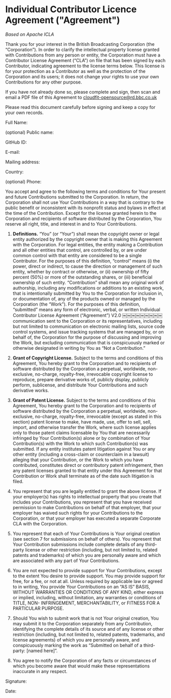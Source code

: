 # Individual Contributor Licence Agreement ("Agreement")

_Based on Apache ICLA_

Thank you for your interest in the British Broadcasting Corporation (the “Corporation”). In order to clarify the intellectual property license granted with Contributions from any person or entity, the Corporation must have a Contributor License Agreement (“CLA”) on file that has been signed by each Contributor, indicating agreement to the license terms below. This license is for your protection as a Contributor as well as the protection of the Corporation and its users; it does not change your rights to use your own Contributions for any other purpose.

If you have not already done so, please complete and sign, then scan and email a PDF file of this Agreement to <cloudfit-opensource@rd.bbc.co.uk>

Please read this document carefully before signing and keep a copy for your own records.


Full Name:

(optional) Public name:

GitHub ID:

E-mail:

Mailing address:

Country:

(optional) Phone:


You accept and agree to the following terms and conditions for Your present and future Contributions submitted to the Corporation. In return, the Corporation shall not use Your Contributions in a way that is contrary to the public benefit or inconsistent with its nonprofit status and bylaws in effect at the time of the Contribution. Except for the license granted herein to the Corporation and recipients of software distributed by the Corporation, You reserve all right, title, and interest in and to Your Contributions.

1. **Definitions.** “You” (or “Your”) shall mean the copyright owner or legal entity authorized by the copyright owner that is making this Agreement with the Corporation. For legal entities, the entity making a Contribution and all other entities that control, are controlled by, or are under common control with that entity are considered to be a single Contributor. For the purposes of this definition, “control” means (i) the power, direct or indirect, to cause the direction or management of such entity, whether by contract or otherwise, or (ii) ownership of fifty percent (50%) or more of the outstanding shares, or (iii) beneficial ownership of such entity. “Contribution” shall mean any original work of authorship, including any modifications or additions to an existing work, that is intentionally submitted by You to the Corporation for inclusion in, or documentation of, any of the products owned or managed by the Corporation (the “Work”). For the purposes of this definition, “submitted” means any form of electronic, verbal, or written Individual Contributor License Agreement (“Agreement”) V2.0 ￼￼￼￼￼￼￼￼￼ communication sent to the Corporation or its representatives, including but not limited to communication on electronic mailing lists, source code control systems, and issue tracking systems that are managed by, or on behalf of, the Corporation for the purpose of discussing and improving the Work, but excluding communication that is conspicuously marked or otherwise designated in writing by You as “Not a Contribution.”

2. **Grant of Copyright License.** Subject to the terms and conditions of this Agreement, You hereby grant to the Corporation and to recipients of software distributed by the Corporation a perpetual, worldwide, non-exclusive, no-charge, royalty-free, irrevocable copyright license to reproduce, prepare derivative works of, publicly display, publicly perform, sublicense, and distribute Your Contributions and such derivative works.

3. **Grant of Patent License.** Subject to the terms and conditions of this Agreement, You hereby grant to the Corporation and to recipients of software distributed by the Corporation a perpetual, worldwide, non-exclusive, no-charge, royalty-free, irrevocable (except as stated in this section) patent license to make, have made, use, offer to sell, sell, import, and otherwise transfer the Work, where such license applies only to those patent claims licensable by You that are necessarily infringed by Your Contribution(s) alone or by combination of Your Contribution(s) with the Work to which such Contribution(s) was submitted. If any entity institutes patent litigation against You or any other entity (including a cross-claim or counterclaim in a lawsuit) alleging that your Contribution, or the Work to which you have contributed, constitutes direct or contributory patent infringement, then any patent licenses granted to that entity under this Agreement for that Contribution or Work shall terminate as of the date such litigation is filed.

4. You represent that you are legally entitled to grant the above license. If your employer(s) has rights to intellectual property that you create that includes your Contributions, you represent that you have received permission to make Contributions on behalf of that employer, that your employer has waived such rights for your Contributions to the Corporation, or that your employer has executed a separate Corporate CLA with the Corporation.

5. You represent that each of Your Contributions is Your original creation (see section 7 for submissions on behalf of others). You represent that Your Contribution submissions include complete details of any third-party license or other restriction (including, but not limited to, related patents and trademarks) of which you are personally aware and which are associated with any part of Your Contributions.

6. You are not expected to provide support for Your Contributions, except to the extent You desire to provide support. You may provide support for free, for a fee, or not at all. Unless required by applicable law or agreed to in writing, You provide Your Contributions on an “AS IS” BASIS, WITHOUT WARRANTIES OR CONDITIONS OF ANY KIND, either express or implied, including, without limitation, any warranties or conditions of TITLE, NON- INFRINGEMENT, MERCHANTABILITY, or FITNESS FOR A PARTICULAR PURPOSE.

7. Should You wish to submit work that is not Your original creation, You may submit it to the Corporation separately from any Contribution, identifying the complete details of its source and of any license or other restriction (including, but not limited to, related patents, trademarks, and license agreements) of which you are personally aware, and conspicuously marking the work as “Submitted on behalf of a third-party: [named here]”.

8. You agree to notify the Corporation of any facts or circumstances of which you become aware that would make these representations inaccurate in any respect.



Signature:             

Date:
